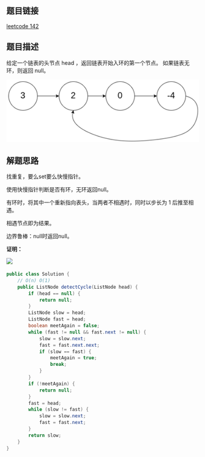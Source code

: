 ## 题目链接

[leetcode 142](https://leetcode.cn/problems/linked-list-cycle-ii/)

## 题目描述

给定一个链表的头节点  head ，返回链表开始入环的第一个节点。 如果链表无环，则返回 null。

![](https://github.com/RossVermouth/algorithm/blob/main/%E9%99%84%E4%BB%B6/%E9%93%BE%E8%A1%A8%E7%8E%AF%E5%85%A5%E5%8F%A3.png)

## 解题思路

找重复，要么set要么快慢指针。 

使用快慢指针判断是否有环，无环返回null。  

有环时，将其中一个重新指向表头，当两者不相遇时，同时以步长为 1 后推至相遇。  

相遇节点即为结果。  

边界鲁棒：null时返回null。  

**证明：**  

![](https://s3.bmp.ovh/imgs/2022/09/12/97ed8e320c4c2d0d.png)

```java
public class Solution {
    // O(n) O(1)
    public ListNode detectCycle(ListNode head) {
        if (head == null) {
            return null;
        }
        ListNode slow = head;
        ListNode fast = head;
        boolean meetAgain = false;
        while (fast != null && fast.next != null) {
            slow = slow.next;
            fast = fast.next.next;
            if (slow == fast) {
                meetAgain = true;
                break;
            }
        }
        if (!meetAgain) {
            return null;
        }
        fast = head;
        while (slow != fast) {
            slow = slow.next;
            fast = fast.next;
        }
        return slow;
    }
}
```


